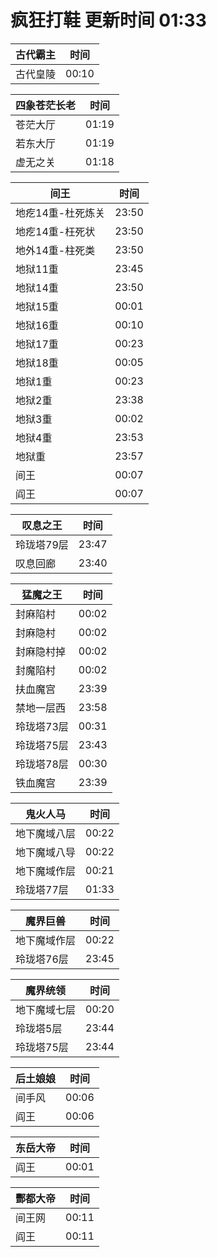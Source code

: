 # 疯狂打鞋 更新时间 01:33

| 古代霸主   | 时间    |
|--------|-------|
| 古代皇陵 | 00:10 |

| 四象苍茫长老   | 时间    |
|--------|-------|
| 苍茫大厅 | 01:19 |
| 若东大厅 | 01:19 |
| 虚无之关 | 01:18 |

| 间王   | 时间    |
|--------|-------|
| 地疙14重-杜死炼关 | 23:50 |
| 地疙14重-枉死状 | 23:50 |
| 地外14重-柱死类 | 23:50 |
| 地狱11重 | 23:45 |
| 地狱14重 | 23:50 |
| 地狱15重 | 00:01 |
| 地狱16重 | 00:10 |
| 地狱17重 | 00:23 |
| 地狱18重 | 00:05 |
| 地狱1重 | 00:23 |
| 地狱2重 | 23:38 |
| 地狱3重 | 00:02 |
| 地狱4重 | 23:53 |
| 地狱重 | 23:57 |
| 间王 | 00:07 |
| 阎王 | 00:07 |

| 叹息之王   | 时间    |
|--------|-------|
| 玲珑塔79层 | 23:47 |
| 叹息回廊 | 23:40 |

| 猛魔之王   | 时间    |
|--------|-------|
| 封麻陷村 | 00:02 |
| 封麻隐村 | 00:02 |
| 封麻隐村掉 | 00:02 |
| 封魔陷村 | 00:02 |
| 扶血魔宫 | 23:39 |
| 禁地一层西 | 23:58 |
| 玲珑塔73层 | 00:31 |
| 玲珑塔75层 | 23:43 |
| 玲珑塔78层 | 00:30 |
| 铁血魔宫 | 23:39 |

| 鬼火人马   | 时间    |
|--------|-------|
| 地下魔域八层 | 00:22 |
| 地下魔域八导 | 00:22 |
| 地下魔域作层 | 00:21 |
| 玲珑塔77层 | 01:33 |

| 魔界巨兽   | 时间    |
|--------|-------|
| 地下魔域作层 | 00:22 |
| 玲珑塔76层 | 23:45 |

| 魔界统领   | 时间    |
|--------|-------|
| 地下魔域七层 | 00:20 |
| 玲珑塔5层 | 23:44 |
| 玲珑塔75层 | 23:44 |

| 后土娘娘   | 时间    |
|--------|-------|
| 间手风 | 00:06 |
| 阎王 | 00:06 |

| 东岳大帝   | 时间    |
|--------|-------|
| 阎王 | 00:01 |

| 酆都大帝   | 时间    |
|--------|-------|
| 间王网 | 00:11 |
| 阎王 | 00:11 |